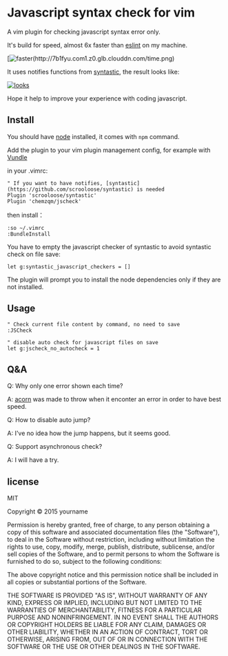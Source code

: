 # Javascript syntax check for vim

A vim plugin for checking javascript syntax error only.

It's build for speed, almost 6x faster than [eslint](https://github.com/eslint/eslint) on my machine.

[![faster(http://7b1fyu.com1.z0.glb.clouddn.com/time.png)](http://7b1fyu.com1.z0.glb.clouddn.com/time.png?imageView2/0/w/600)

It uses notifies functions from [syntastic](https://github.com/scrooloose/syntastic), the result looks like:

[![looks](http://7b1fyu.com1.z0.glb.clouddn.com/jscheck.png)](http://7b1fyu.com1.z0.glb.clouddn.com/jscheck.png?imageView2/0/w/600)

Hope it help to improve your experience with coding javascript.

## Install

You should have [node](http://nodejs.org/) installed, it comes with `npm` command.

Add the plugin to your vim plugin management config, for example with [Vundle](https://github.com/gmarik/vundle)

in your .vimrc:

    " If you want to have notifies, [syntastic](https://github.com/scrooloose/syntastic) is needed
    Plugin 'scrooloose/syntastic'
    Plugin 'chemzqm/jscheck'

then install：

    :so ~/.vimrc
    :BundleInstall

You have to empty the javascript checker of syntastic to avoid syntastic check on file save:

    let g:syntastic_javascript_checkers = []

The plugin will prompt you to install the node dependencies only if they are not installed.

## Usage

``` VimL
" Check current file content by command, no need to save
:JSCheck

" disable auto check for javascript files on save
let g:jscheck_no_autocheck = 1
```

## Q&A

Q: Why only one error shown each time?

A: [acorn](https://github.com/ternjs/acorn) was made to throw when it enconter an error in order to have best speed.

Q: How to disable auto jump?

A: I've no idea how the jump happens, but it seems good.

Q: Support asynchronous check?

A: I will have a try.

## license

MIT

Copyright © 2015 yourname

Permission is hereby granted, free of charge, to any person obtaining
a copy of this software and associated documentation files (the "Software"),
to deal in the Software without restriction, including without limitation
the rights to use, copy, modify, merge, publish, distribute, sublicense,
and/or sell copies of the Software, and to permit persons to whom the
Software is furnished to do so, subject to the following conditions:

The above copyright notice and this permission notice shall be included
in all copies or substantial portions of the Software.

THE SOFTWARE IS PROVIDED "AS IS", WITHOUT WARRANTY OF ANY KIND,
EXPRESS OR IMPLIED, INCLUDING BUT NOT LIMITED TO THE WARRANTIES
OF MERCHANTABILITY, FITNESS FOR A PARTICULAR PURPOSE AND NONINFRINGEMENT.
IN NO EVENT SHALL THE AUTHORS OR COPYRIGHT HOLDERS BE LIABLE FOR ANY CLAIM,
DAMAGES OR OTHER LIABILITY, WHETHER IN AN ACTION OF CONTRACT,
TORT OR OTHERWISE, ARISING FROM, OUT OF OR IN CONNECTION WITH THE SOFTWARE
OR THE USE OR OTHER DEALINGS IN THE SOFTWARE.

